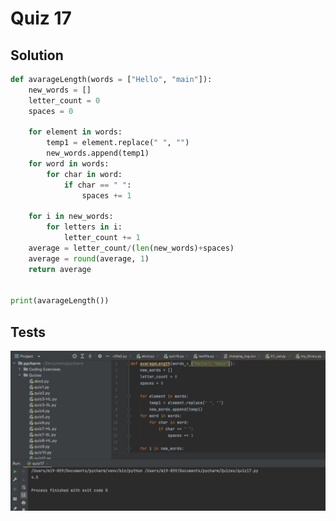 # Quiz 17
## Solution
```.py
def avarageLength(words = ["Hello", "main"]):
    new_words = []
    letter_count = 0
    spaces = 0

    for element in words:
        temp1 = element.replace(" ", "")
        new_words.append(temp1)
    for word in words:
        for char in word:
            if char == " ":
                spaces += 1

    for i in new_words:
        for letters in i:
            letter_count += 1
    average = letter_count/(len(new_words)+spaces)
    average = round(average, 1)
    return average


print(avarageLength())
```

## Tests
![](https://github.com/thumulakaru/Unit-2--repo/blob/main/Quizzes/Screen%20Shot%202022-10-25%20at%2014.01.23.png)
